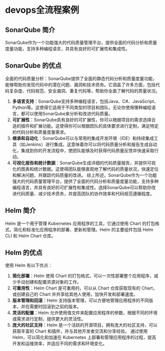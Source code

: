 # devops全流程案例

## SonarQube 简介
SonarQube作为一个功能强大的代码质量管理平台，提供全面的代码分析和质量度量功能，支持多种编程语言，并具有良好的可扩展性和集成性。
## SonarQube 的优点
全面的代码质量分析：SonarQube提供了全面的静态代码分析和质量度量功能，能够帮助你发现代码中的潜在问题、漏洞和技术债务。它涵盖了许多方面，包括代码复杂度、代码规范、安全漏洞、重复代码等，帮助你全面了解代码的质量状况。
1. **多语言支持**：SonarQube支持多种编程语言，包括Java、C#、JavaScript、Python等。这使得它适用于不同类型的项目和团队，无论你使用哪种编程语言，都可以使用SonarQube来分析和改进代码质量。
2. **可扩展性**：SonarQube具有良好的可扩展性，你可以根据项目的需求选择合适的插件和扩展功能。这使得你可以根据团队的具体要求进行定制，满足特定的代码分析和质量度量需求。
3. **继承和自动化**：SonarQube可以与常用的集成开发环境（IDE）和持续集成工具（如Jenkins）进行集成。这意味着你可以将代码质量分析和报告生成自动化，集成到你的开发流程中，使团队能够及时获得代码质量反馈并快速采取行动。
4. **可视化报告和统计数据**：SonarQube生成详细的代码质量报告，并提供可视化的图表和统计数据。这使得团队能够直观地了解代码的质量状况，快速定位和解决问题，并跟踪代码质量的改进。
综上所述，SonarQube作为一个功能强大的代码质量管理平台，提供了全面的代码分析和质量度量功能，支持多种编程语言，并具有良好的可扩展性和集成性。选择SonarQube可以帮助你改进代码质量、减少技术债务，并提高团队的协作效率和代码规范遵循程度。

## Helm 简介
Helm 是一个用于管理 Kubernetes 应用程序的工具，它通过使用 Chart 的打包格式，简化和标准化应用程序的部署、更新和管理。Helm 的主要组件包括 Helm CLI 和 Helm Chart 仓库。
## Helm 的优点
使用 Helm 有以下优点：
1. **简化部署**：Helm 使用 Chart 的打包格式，可以一次性部署整个应用程序，减少手动创建和配置资源对象的工作。
2. **可重用性**：Helm Chart 是可重用的，可以从 Chart 仓库获取现有的 Chart，或创建自己的 Chart 并共享给其他人使用，加快开发和部署速度。
3. **版本管理和回滚**：Helm 支持版本管理，可以方便地管理应用程序的不同版本，并在需要时回滚到之前的版本。
4. **灵活的配置**：Helm 允许使用值文件来配置应用程序的参数，根据不同的环境或需求进行定制，提供更大的灵活性。
5. **庞大的社区支持**：Helm 是一个活跃的开源项目，拥有庞大的社区支持，可以获取丰富的 Chart 和插件，并与其他开发者交流和分享经验。
通过使用 Helm，可以简化和加速在 Kubernetes 上部署和管理应用程序的过程，提高开发和运维效率，并适应不同的需求和环境变化。

